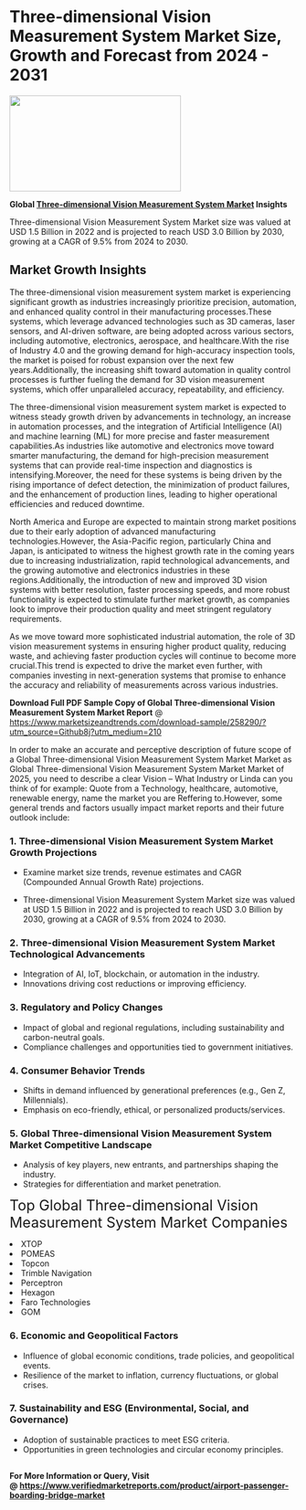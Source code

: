 <H1>Three-dimensional Vision Measurement System Market Size, Growth and Forecast from 2024 - 2031</H1><img class="aligncenter size-medium wp-image-584254" src="https://thirdeyenews.in/wp-content/uploads/2024/09/Global-Market-Research-300x168.jpeg" alt="" width="300" height="168" /><p><strong>Global&nbsp;<a href="https://www.marketsizeandtrends.com/download-sample/258290/?utm_source=Github8j?utm_medium=210">Three-dimensional Vision Measurement System Market</a> Insights</strong></p><p>Three-dimensional Vision Measurement System Market size was valued at USD 1.5 Billion in 2022 and is projected to reach USD 3.0 Billion by 2030, growing at a CAGR of 9.5% from 2024 to 2030.</p><p><h2>Market Growth Insights</h2> <p>The three-dimensional vision measurement system market is experiencing significant growth as industries increasingly prioritize precision, automation, and enhanced quality control in their manufacturing processes.These systems, which leverage advanced technologies such as 3D cameras, laser sensors, and AI-driven software, are being adopted across various sectors, including automotive, electronics, aerospace, and healthcare.With the rise of Industry 4.0 and the growing demand for high-accuracy inspection tools, the market is poised for robust expansion over the next few years.Additionally, the increasing shift toward automation in quality control processes is further fueling the demand for 3D vision measurement systems, which offer unparalleled accuracy, repeatability, and efficiency.</p> <p>The three-dimensional vision measurement system market is expected to witness steady growth driven by advancements in technology, an increase in automation processes, and the integration of Artificial Intelligence (AI) and machine learning (ML) for more precise and faster measurement capabilities.As industries like automotive and electronics move toward smarter manufacturing, the demand for high-precision measurement systems that can provide real-time inspection and diagnostics is intensifying.Moreover, the need for these systems is being driven by the rising importance of defect detection, the minimization of product failures, and the enhancement of production lines, leading to higher operational efficiencies and reduced downtime.</p> <p>North America and Europe are expected to maintain strong market positions due to their early adoption of advanced manufacturing technologies.However, the Asia-Pacific region, particularly China and Japan, is anticipated to witness the highest growth rate in the coming years due to increasing industrialization, rapid technological advancements, and the growing automotive and electronics industries in these regions.Additionally, the introduction of new and improved 3D vision systems with better resolution, faster processing speeds, and more robust functionality is expected to stimulate further market growth, as companies look to improve their production quality and meet stringent regulatory requirements.</p> <p>As we move toward more sophisticated industrial automation, the role of 3D vision measurement systems in ensuring higher product quality, reducing waste, and achieving faster production cycles will continue to become more crucial.This trend is expected to drive the market even further, with companies investing in next-generation systems that promise to enhance the accuracy and reliability of measurements across various industries.</p> <p><span class=""><strong>Download Full PDF Sample Copy of Global Three-dimensional Vision Measurement System Market Report</strong> @ <a href="https://www.marketsizeandtrends.com/download-sample/258290/?utm_source=Github8j?utm_medium=210" target="_blank">https://www.marketsizeandtrends.com/download-sample/258290/?utm_source=Github8j?utm_medium=210</a></span></p><p>In order to make an accurate and perceptive description of future scope of a Global&nbsp;Three-dimensional Vision Measurement System Market Market as Global&nbsp;Three-dimensional Vision Measurement System Market Market of 2025, you need to describe a clear Vision &ndash; What Industry or Linda can you think of for example: Quote from a Technology, healthcare, automotive, renewable energy, name the market you are Reffering to.However, some general trends and factors usually impact market reports and their future outlook include:</p><h3>1.&nbsp;<strong>Three-dimensional Vision Measurement System Market Growth Projections</strong></h3><ul><li>Examine market size trends, revenue estimates and CAGR (Compounded Annual Growth Rate) projections.</li><li><p>Three-dimensional Vision Measurement System Market size was valued at USD 1.5 Billion in 2022 and is projected to reach USD 3.0 Billion by 2030, growing at a CAGR of 9.5% from 2024 to 2030.</p></li></ul><h3>2.&nbsp;<strong>Three-dimensional Vision Measurement System Market Technological Advancements</strong></h3><ul><li>Integration of AI, IoT, blockchain, or automation in the industry.</li><li>Innovations driving cost reductions or improving efficiency.</li></ul><h3>3.&nbsp;<strong>Regulatory and Policy Changes</strong></h3><ul><li>Impact of global and regional regulations, including sustainability and carbon-neutral goals.</li><li>Compliance challenges and opportunities tied to government initiatives.</li></ul><h3>4.&nbsp;<strong>Consumer Behavior Trends</strong></h3><ul><li>Shifts in demand influenced by generational preferences (e.g., Gen Z, Millennials).</li><li>Emphasis on eco-friendly, ethical, or personalized products/services.</li></ul><h3>5.&nbsp;<strong>Global Three-dimensional Vision Measurement System Market Competitive Landscape</strong></h3><ul><li>Analysis of key players, new entrants, and partnerships shaping the industry.</li><li>Strategies for differentiation and market penetration.</li></ul><p data-pm-slice="1 1 []"><span style="color: inherit; font-family: inherit; font-size: 25px;">Top Global Three-dimensional Vision Measurement System Market Companies</span></p><div class="" data-test-id=""><p><li>XTOP</li><li> POMEAS</li><li> Topcon</li><li> Trimble Navigation</li><li> Perceptron</li><li> Hexagon</li><li> Faro Technologies</li><li> GOM</li></p></div><h3>6.&nbsp;<strong>Economic and Geopolitical Factors</strong></h3><ul><li>Influence of global economic conditions, trade policies, and geopolitical events.</li><li>Resilience of the market to inflation, currency fluctuations, or global crises.</li></ul><h3>7.&nbsp;<strong>Sustainability and ESG (Environmental, Social, and Governance)</strong></h3><ul><li>Adoption of sustainable practices to meet ESG criteria.</li><li>Opportunities in green technologies and circular economy principles.</li></ul><h2><strong style="font-size: 14px;">For More Information or Query, Visit @&nbsp;</strong><a style="background-color: #ffffff; font-size: 14px;" href="https://www.marketsizeandtrends.com/report/three-dimensional-vision-measurement-system-market/" target="_blank">https://www.verifiedmarketreports.com/product/airport-passenger-boarding-bridge-market</a></h2>